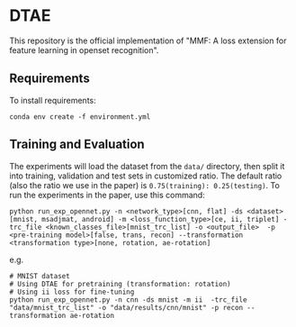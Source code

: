 # DTAE 

This repository is the official implementation of "MMF: A loss extension for feature learning in openset recognition". 

## Requirements

To install requirements:

```setup
conda env create -f environment.yml
```


## Training and Evaluation
The experiments will load the dataset from the `data/` directory, then split it into training, validation and test sets in customized ratio. The default ratio (also the ratio we use in the paper) is `0.75(training): 0.25(testing)`. To run the experiments in the paper, use this command:

```train
python run_exp_opennet.py -n <network_type>[cnn, flat] -ds <dataset>[mnist, msadjmat, android] -m <loss_function_type>[ce, ii, triplet] -trc_file <known_classes_file>[mnist_trc_list] -o <output_file>  -p <pre-training model>[false, trans, recon] --transformation <transformation type>[none, rotation, ae-rotation]
```
e.g. 
```
# MNIST dataset
# Using DTAE for pretraining (transformation: rotation)
# Using ii loss for fine-tuning
python run_exp_opennet.py -n cnn -ds mnist -m ii  -trc_file "data/mnist_trc_list" -o "data/results/cnn/mnist" -p recon --transformation ae-rotation
```
